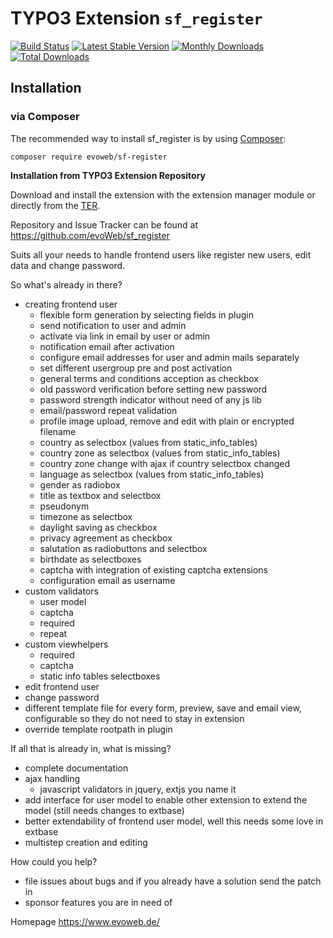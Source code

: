 # TYPO3 Extension ``sf_register``
[![Build Status](https://travis-ci.org/evoWeb/sf_register.svg?branch=develop)](https://travis-ci.org/evoWeb/sf_register)
[![Latest Stable Version](https://poser.pugx.org/evoweb/sf-register/v/stable)](https://packagist.org/packages/evoweb/sf-register)
[![Monthly Downloads](https://poser.pugx.org/evoweb/sf-register/d/monthly)](https://packagist.org/packages/evoweb/sf-register)
[![Total Downloads](https://poser.pugx.org/evoweb/sf-register/downloads)](https://packagist.org/packages/evoweb/sf-register)

## Installation

### via Composer

The recommended way to install sf_register is by using [Composer](https://getcomposer.org):

    composer require evoweb/sf-register

**Installation from TYPO3 Extension Repository**

Download and install the extension with the extension manager module or directly from the
[TER](https://extensions.typo3.org/extension/sf_register).

Repository and Issue Tracker can be found at https://github.com/evoWeb/sf_register

Suits all your needs to handle frontend users like register new users, edit data and change password.

So what's already in there?

- creating frontend user
    - flexible form generation by selecting fields in plugin
    - send notification to user and admin
    - activate via link in email by user or admin
    - notification email after activation
    - configure email addresses for user and admin mails separately
    - set different usergroup pre and post activation
    - general terms and conditions acception as checkbox
    - old password verification before setting new password
    - password strength indicator without need of any js lib
    - email/password repeat validation
    - profile image upload, remove and edit with plain or encrypted filename
    - country as selectbox (values from static_info_tables)
    - country zone as selectbox (values from static_info_tables)
    - country zone change with ajax if country selectbox changed
    - language as selectbox (values from static_info_tables)
    - gender as radiobox
    - title as textbox and selectbox
    - pseudonym
    - timezone as selectbox
    - daylight saving as checkbox
    - privacy agreement as checkbox
    - salutation as radiobuttons and selectbox
    - birthdate as selectboxes
    - captcha with integration of existing captcha extensions
    - configuration email as username
- custom validators
    - user model
    - captcha
    - required
    - repeat
- custom viewhelpers
    - required
    - captcha
    - static info tables selectboxes
- edit frontend user
- change password
- different template file for every form, preview, save and email view, configurable so they do not need to stay in extension
- override template rootpath in plugin

If all that is already in, what is missing?

- complete documentation
- ajax handling
    - javascript validators in jquery, extjs you name it
- add interface for user model to enable other extension to extend the model (still needs changes to extbase)
- better extendability of frontend user model, well this needs some love in extbase
- multistep creation and editing

How could you help?

- file issues about bugs and if you already have a solution send the patch in
- sponsor features you are in need of

Homepage https://www.evoweb.de/
